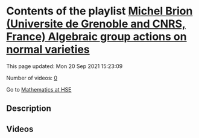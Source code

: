 # Contents of the playlist [Michel Brion (Universite de Grenoble and CNRS, France)  Algebraic group actions on normal varieties](https://www.youtube.com/playlist?list=PLq3E5oubNNoAMQ2W9wEWNc6OHs-3ehpIm)

This page updated: Mon 20 Sep 2021 15:23:09

Number of videos: [0](#videos)

Go to [Mathematics at HSE](../README.md)

## Description



## Videos

